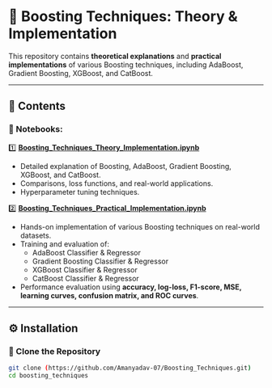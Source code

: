 # 🚀 Boosting Techniques: Theory & Implementation

This repository contains **theoretical explanations** and **practical implementations** of various Boosting techniques, including AdaBoost, Gradient Boosting, XGBoost, and CatBoost.

---

## 📌 Contents

### 📂 Notebooks:
1️⃣ **[Boosting_Techniques_Theory_Implementation.ipynb](./Boosting_Techniques_Theory_Implementation.ipynb)**  
   - Detailed explanation of Boosting, AdaBoost, Gradient Boosting, XGBoost, and CatBoost.  
   - Comparisons, loss functions, and real-world applications.  
   - Hyperparameter tuning techniques.  

2️⃣ **[Boosting_Techniques_Practical_Implementation.ipynb](./Boosting_Techniques_Practical_Implementation.ipynb)**  
   - Hands-on implementation of various Boosting techniques on real-world datasets.  
   - Training and evaluation of:
     - AdaBoost Classifier & Regressor  
     - Gradient Boosting Classifier & Regressor  
     - XGBoost Classifier & Regressor  
     - CatBoost Classifier & Regressor  
   - Performance evaluation using **accuracy, log-loss, F1-score, MSE, learning curves, confusion matrix, and ROC curves**.  

---

## ⚙️ Installation

### 🔹 Clone the Repository
```bash
git clone (https://github.com/Amanyadav-07/Boosting_Techniques.git)
cd boosting_techniques
